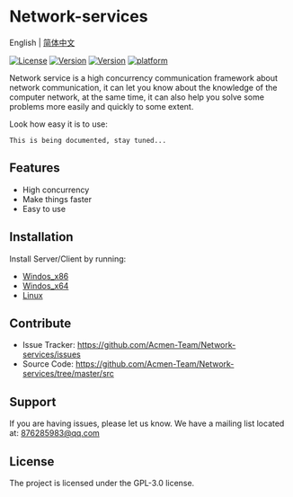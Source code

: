 
# Network-services

 English | [简体中文](./README_CN.md)

[![License](https://img.shields.io/github/license/Acmen-Team/Network-services)](LICENSE)
[![Version](https://img.shields.io/badge/Sever-V1.2.3-blue)](https://github.com/Acmen-Team/Network-services/blob/master/src/services/v_server_1/server_Tcp_cs_2.2.cpp)
[![Version](https://img.shields.io/badge/Client-V1.2.3-blue)](https://github.com/Acmen-Team/Network-services/blob/master/src/Client/v_client_1/client_Tcp_cs_2.2.cpp)
[![platform](https://img.shields.io/badge/platform-Windows----Linux-lightgrey)]()


Network service is a high concurrency communication framework about network communication, 
it can let you know about the knowledge of the computer network, at the same time, 
it can also help you solve some problems more easily and quickly to some extent.
 
Look how easy it is to use:
 
    This is being documented, stay tuned...
 
Features
--------
 
- High concurrency
- Make things faster
- Easy to use

Installation
------------
 
Install Server/Client by running:
 + [Windos_x86](https://github.com/Acmen-Team/Network-services/blob/master/dist/Windows_x86)
 + [Windos_x64](https://github.com/Acmen-Team/Network-services/blob/master/dist/Windows_x64)
 + [Linux](https://github.com/Acmen-Team/Network-services/blob/master/dist/Windows_x86)
    
    
 
Contribute
----------
 
- Issue Tracker: https://github.com/Acmen-Team/Network-services/issues
- Source Code: https://github.com/Acmen-Team/Network-services/tree/master/src
 
Support
-------
 
If you are having issues, please let us know.
We have a mailing list located at: 876285983@qq.com
 
License
-------
 
The project is licensed under the GPL-3.0 license.